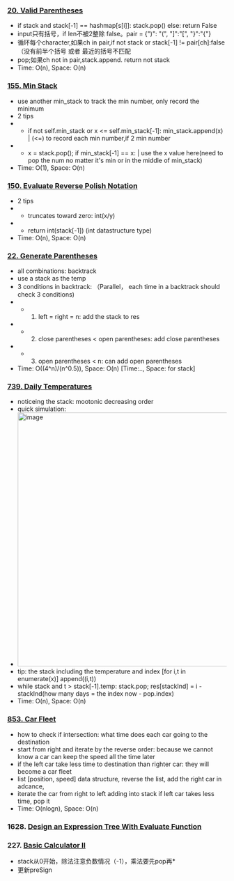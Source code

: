 ### [20. Valid Parentheses](https://github.com/liangliang1120/leetcode/blob/main/solutions/20ValidParentheses.py)
- if stack and stack[-1] == hashmap[s[i]]: stack.pop() else: return False
- input只有括号，if len不被2整除 false。pair = {")": "(", "]":"[", "}":"{"} 
- 循环每个character,如果ch in pair,if not stack or stack[-1] != pair[ch]:false（没有前半个括号 或者 最近的括号不匹配
- pop;如果ch not in pair,stack.append.  return not stack
- Time: O(n), Space: O(n)

### [155. Min Stack](https://github.com/liangliang1120/leetcode/blob/main/solutions/155MinStack.py)
- use another min_stack to track the min number, only record the minimum
- 2 tips
- - if not self.min_stack or x <= self.min_stack[-1]: min_stack.append(x) | (<=) to record each min number,if 2 min number
- - x = stack.pop();  if min_stack[-1] == x: | use the x value here(need to pop the num no matter it's min or in the middle of min_stack)
- Time: O(1), Space: O(n)

### [150. Evaluate Reverse Polish Notation](https://github.com/liangliang1120/leetcode/blob/main/solutions/150EvaluateReversePolishNotation.py)
- 2 tips
- - truncates toward zero: int(x/y)
- - return int(stack[-1]) (int datastructure type)
- Time: O(n), Space: O(n)

### [22. Generate Parentheses](https://github.com/liangliang1120/leetcode/blob/main/solutions/22GenerateParentheses.py)
- all combinations: backtrack
- use a stack as the temp
- 3 conditions in backtrack: （Parallel， each time in a backtrack should check 3 conditions)
- - 1. left = right = n: add the stack to res
- - 2. close parentheses < open parentheses: add close parentheses
- - 3. open parentheses < n: can add open parentheses
- Time: O((4^n)/(n^0.5)), Space: O(n) [Time:.., Space: for stack]

### [739. Daily Temperatures](https://github.com/liangliang1120/leetcode/blob/main/solutions/739DailyTemperatures.py)
- noticeing the stack: mootonic decreasing order
- quick simulation:
- <img width="583" alt="image" src="https://github.com/liangliang1120/leetcode/assets/35073431/47c819c2-2f1c-49eb-87e7-9e082781a7cb">
- tip: the stack including the temperature and index [for i,t in enumerate(x)] append((i,t))
- while stack and t > stack[-1].temp: stack.pop; res[stackInd] = i - stackInd(how many days = the index now - pop.index)
- Time: O(n), Space: O(n)

### [853. Car Fleet](https://github.com/liangliang1120/leetcode/blob/main/solutions/853CarFleet.py)
- how to check if intersection: what time does each car going to the destination
- start from right and iterate by the reverse order: because we cannot know a car can keep the speed all the time later
- if the left car take less time to destination than righter car: they will become a car fleet
- list [position, speed] data structure, reverse the list, add the right car in adcance, 
- iterate the car from right to left adding into stack if left car takes less time, pop it
- Time: O(nlogn), Space: O(n)

### 1628. [Design an Expression Tree With Evaluate Function](https://github.com/liangliang1120/leetcode/blob/main/solutions/Stack_1628.py)


### 227. [Basic Calculator II](https://github.com/liangliang1120/leetcode/blob/main/solutions/Stack_227.py)
- stack从0开始，除法注意负数情况（-1），乘法要先pop再*
- 更新preSign
